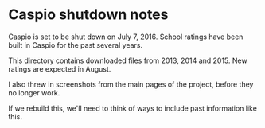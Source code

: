 Caspio shutdown notes
======================

Caspio is set to be shut down on July 7, 2016. School ratings have been built in Caspio for the past several years.

This directory contains downloaded files from 2013, 2014 and 2015. New ratings are expected in August.

I also threw in screenshots from the main pages of the project, before they no longer work.

If we rebuild this, we'll need to think of ways to include past information like this.

